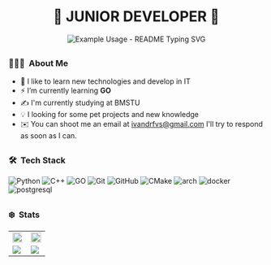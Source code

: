 <h1 align="center">🚀 JUNIOR DEVELOPER 🚀</h1>
<p align="center">
  <img src="https://readme-typing-svg.demolab.com/?lines=Hello+there!+I'm+Ivan!&font=Fira%20Code&center=true&width=380&height=50&duration=4000&pause=1000" alt="Example Usage - README Typing SVG">
</p>



## <h3> 👨🏻‍💻 &nbsp;About Me</h3>
- 🔭&nbsp;I like to learn new technologies and develop in IT
- ⚡&nbsp;I’m currently learning **GO**
- ✍️&nbsp;I'm currently studying at BMSTU
- 💡&nbsp;I looking for some pet projects and new knowledge
- ✉️&nbsp;You can shoot me an email at ivandrfvs@gmail.com I'll try to respond as soon as I can.

## <h3> 🛠 &nbsp;Tech Stack</h3>
  ![Python](https://github.com/user-attachments/assets/fa238c3c-fe1d-40e9-970f-80d7509fccbf)
  ![C++](https://github.com/user-attachments/assets/e12179ca-bdbd-4849-b620-813e5718223a)
  ![GO](https://github.com/user-attachments/assets/6ffd7f9a-9887-4243-b915-fdad9aadb14a)
  ![Git](https://github.com/user-attachments/assets/b0e252a9-14d7-4e01-9975-96f54689f154)
  ![GitHub](https://github.com/user-attachments/assets/e22f86ca-aaed-45ac-97d0-ec2fc2918241)
  ![CMake](https://github.com/user-attachments/assets/ee891558-7dbd-47ec-8197-1caf11fcc51f)
  ![arch](https://github.com/user-attachments/assets/4fb1bbf4-4381-4794-89da-9e855a0aa298)
  ![docker](https://github.com/user-attachments/assets/731e2841-2a0f-4411-8710-bd4d52118c41)
  ![postgresql](https://github.com/user-attachments/assets/a07f6275-7194-42fe-8b58-b297cf24ae24)

## <h3> ❄️ &nbsp;Stats</h3>

<table>
  <tr>
    <!-- Первая строка -->
    <td>
      <img src="https://github-readme-stats.vercel.app/api?username=IvanDrf&show_icons=true&theme=vue-dark&hide_border=true&border_radius=10" width="600%" />
    </td>
    <td>
      <img src="https://github.com/user-attachments/assets/d94b9a76-b3f6-41c6-b8b6-924fca4a6c60" width="100%" />
    </td>
  </tr>
  <tr>
    <!-- Вторая строка -->
    <td>
      <img src="https://leetcard.jacoblin.cool/IvanDrf?theme=nord&font=Kosugi%20Maru&hide_border=true&border_radius=10"  />
    </td>
    <td>
      <img src="https://github-readme-stats.vercel.app/api/top-langs/?username=IvanDrf&layout=compact&theme=dracula&hide_border=true&border_radius=10" />
    </td>
  </tr>
</table>
